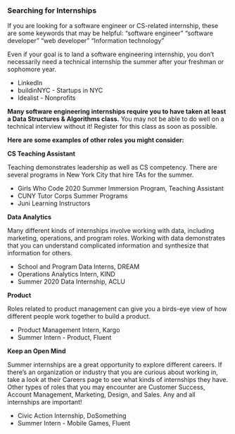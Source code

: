 ### Searching for Internships
If you are looking for a software engineer or CS-related internship, these are some keywords that may be helpful:
“software engineer”
“software developer”
“web developer”
“Information technology”

Even if your goal is to land a software engineering internship, you don’t necessarily need a technical internship the summer after your freshman or sophomore year.

- LinkedIn 
- buildinNYC - Startups in NYC
- Idealist - Nonprofits

**Many software engineering internships require you to have taken at least a Data Structures & Algorithms class.** You may not be able to do well on a technical interview without it! Register for this class as soon as possible.

**Here are some examples of other roles you might consider:**

**CS Teaching Assistant**

Teaching demonstrates leadership as well as CS competency. There are several programs in New York City that hire TAs for the summer.
 
- Girls Who Code 2020 Summer Immersion Program, Teaching Assistant 
- CUNY Tutor Corps Summer Programs
- Juni Learning Instructors
 
**Data Analytics**

Many different kinds of internships involve working with data, including marketing, operations, and program roles. Working with data demonstrates that you can understand complicated information and synthesize that information for others.
 
- School and Program Data Interns, DREAM
- Operations Analytics Intern, KIND
- Summer 2020 Data Internship, ACLU
 
**Product**

Roles related to product management can give you a birds-eye view of how different people work together to build a product. 
- Product Management Intern, Kargo
- Summer Intern - Product, Fluent
 
 
**Keep an Open Mind**

Summer internships are a great opportunity to explore different careers. If there’s an organization or industry that you are curious about working in, take a look at their Careers page to see what kinds of internships they have. Other types of roles that you may encounter are Customer Success, Account Management, Marketing, Design, and Sales. Any and all internships are important!

- Civic Action Internship, DoSomething
- Summer Intern - Mobile Games, Fluent

 
 







